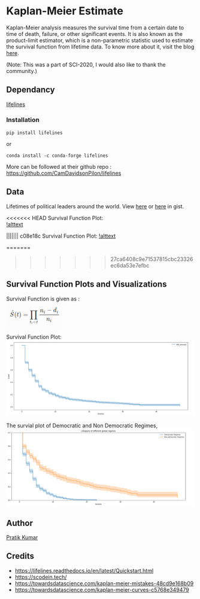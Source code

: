 # Kaplan-Meier Estimate
Kaplan-Meier analysis measures the survival time from a certain date to time of death, failure, or other significant events. It is also known as the product-limit estimator, which is a non-parametric statistic used to estimate the survival function from lifetime data. To know more about it, visit the blog [here](https://towardsdatascience.com/understanding-kaplan-meier-estimator-68258e26a3e4). 

(Note: This was a part of SCI-2020, I would also like to thank the community.)

## Dependancy

[lifelines](https://lifelines.readthedocs.io/en/latest/Quickstart.html)

### Installation

```
pip install lifelines
```
or 
```
conda install -c conda-forge lifelines
```
More can be followed at their github repo : https://github.com/CamDavidsonPilon/lifelines

## Data 
Lifetimes of political leaders around the world. View [here](https://github.com/pr2tik1/ml-case-studies/blob/master/regression/km/df.csv) or [here](https://gist.github.com/pr2tik1/0b83245926575505fd059974724652f5) in gist.

<<<<<<< HEAD
Survival Function Plot:<br>
[!alttext](https://github.com/pr2tik1/ml-case-studies/blob/master/regression/km/img.png)

||||||| c08e18c
Survival Function Plot:
[!alttext](https://github.com/pr2tik1/ml-case-studies/blob/master/regression/km/img.png)

=======
>>>>>>> 27ca6408c9e71537815cbc23326ec6da53e7efbc
## Survival Function Plots and Visualizations
Survival Function is given as :<br> ![alt text](https://github.com/pr2tik1/ml-case-studies/blob/master/regression/km/1.png)

Survival Function Plot:
![alt text](https://github.com/pr2tik1/ml-case-studies/blob/master/regression/km/img.png)

The survial plot of Democratic and Non Democratic Regimes,
	![alt text](https://github.com/pr2tik1/ml-case-studies/blob/master/regression/km/2.png)

## Author 
[Pratik Kumar](https://www.linkedin.com/in/pratik-kumar04/)

## Credits
- https://lifelines.readthedocs.io/en/latest/Quickstart.html
- https://scodein.tech/
- https://towardsdatascience.com/kaplan-meier-mistakes-48cd9e168b09
- https://towardsdatascience.com/kaplan-meier-curves-c5768e349479


